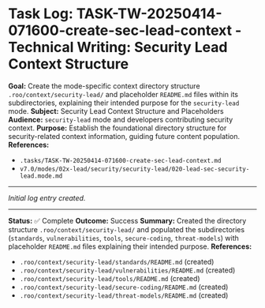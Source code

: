 # Task Log: TASK-TW-20250414-071600-create-sec-lead-context - Technical Writing: Security Lead Context Structure

**Goal:** Create the mode-specific context directory structure `.roo/context/security-lead/` and placeholder `README.md` files within its subdirectories, explaining their intended purpose for the `security-lead` mode.
**Subject:** Security Lead Context Structure and Placeholders
**Audience:** `security-lead` mode and developers contributing security context.
**Purpose:** Establish the foundational directory structure for security-related context information, guiding future content population.
**References:**
*   `.tasks/TASK-TW-20250414-071600-create-sec-lead-context.md`
*   `v7.0/modes/02x-lead/security/security-lead/020-lead-sec-security-lead.mode.md`

---
*Initial log entry created.*

---
**Status:** ✅ Complete
**Outcome:** Success
**Summary:** Created the directory structure `.roo/context/security-lead/` and populated the subdirectories (`standards`, `vulnerabilities`, `tools`, `secure-coding`, `threat-models`) with placeholder `README.md` files explaining their intended purpose.
**References:**
*   `.roo/context/security-lead/standards/README.md` (created)
*   `.roo/context/security-lead/vulnerabilities/README.md` (created)
*   `.roo/context/security-lead/tools/README.md` (created)
*   `.roo/context/security-lead/secure-coding/README.md` (created)
*   `.roo/context/security-lead/threat-models/README.md` (created)